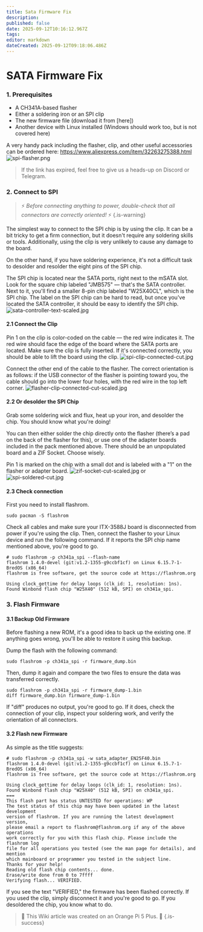 ```yaml
---
title: Sata Firmware Fix
description: 
published: false
date: 2025-09-12T10:16:12.967Z
tags: 
editor: markdown
dateCreated: 2025-09-12T09:18:06.486Z
---
```


# SATA Firmware Fix

### 1. Prerequisites

- A CH341A-based flasher
- Either a soldering iron or an SPI clip
- The new firmware file (download it from [here])
- Another device with Linux installed (Windows should work too, but is not covered here)

A very handy pack including the flasher, clip, and other useful accessories can be ordered here:
 https://www.aliexpress.com/item/32263275388.html
 ![spi-flasher.png](/wiki-itx3588j-pics/spi-flasher.png)
 >If the link has expired, feel free to give us a heads-up on Discord or Telegram.
 
 ### 2. Connect to SPI
> ⚡ *Before connecting anything to power, double-check that all connectors are correctly oriented!* ⚡ 
{.is-warning}



The simplest way to connect to the SPI chip is by using the clip. It can be a bit tricky to get a firm connection, but it doesn't require any soldering skills or tools. Additionally, using the clip is very unlikely to cause any damage to the board.

On the other hand, if you have soldering experience, it's not a difficult task to desolder and resolder the eight pins of the SPI chip.

The SPI chip is located near the SATA ports, right next to the mSATA slot. Look for the square chip labeled "JMB575" — that's the SATA controller. Next to it, you'll find a smaller 8-pin chip labeled "W25X40CL", which is the SPI chip. The label on the SPI chip can be hard to read, but once you've located the SATA controller, it should be easy to identify the SPI chip.
![sata-controller-text-scaled.jpg](/sata-controller-text-scaled.jpg)
 #### 2.1 Connect the Clip

Pin 1 on the clip is color-coded on the cable — the red wire indicates it. The red wire should face the edge of the board where the SATA ports are located.
Make sure the clip is fully inserted. If it's connected correctly, you should be able to lift the board using the clip.
![spi-clip-connected-cut.jpg](/wiki-itx3588j-pics/spi-clip-connected-cut.jpg)

Connect the other end of the cable to the flasher. The correct orientation is as follows: if the USB connector of the flasher is pointing toward you, the cable should go into the lower four holes, with the red wire in the top left corner.
![flasher-clip-connected-cut-scaled.jpg](/flasher-clip-connected-cut-scaled.jpg)
 
 
 #### 2.2 Or desolder the SPI Chip
Grab some soldering wick and flux, heat up your iron, and desolder the chip. You should know what you're doing!

You can then either solder the chip directly onto the flasher (there’s a pad on the back of the flasher for this), or use one of the adapter boards included in the pack mentioned above.
There should be an unpopulated board and a ZIF Socket. Choose wisely.

Pin 1 is marked on the chip with a small dot and is labeled with a "1" on the flasher or adapter board.
![zif-socket-cut-scaled.jpg](/wiki-itx3588j-pics/zif-socket-cut-scaled.jpg)
or
![spi-soldered-cut.jpg](/wiki-itx3588j-pics/spi-soldered-cut.jpg)

#### 2.3 Check connection
First you need to install flashrom.
```
sudo pacman -S flashrom
```
Check all cables and make sure your ITX-3588J board is disconnected from power if you're using the clip.
Then, connect the flasher to your Linux device and run the following command.
If it reports the SPI chip name mentioned above, you're good to go.
```
# sudo flashrom -p ch341a_spi --flash-name
flashrom 1.4.0-devel (git:v1.2-1355-g9ccbf1cf) on Linux 6.15.7-1-BredOS (x86_64)
flashrom is free software, get the source code at https://flashrom.org

Using clock_gettime for delay loops (clk_id: 1, resolution: 1ns).
Found Winbond flash chip "W25X40" (512 kB, SPI) on ch341a_spi.
```


### 3. Flash Firmware

#### 3.1 Backup Old Firmware
Before flashing a new ROM, it's a good idea to back up the existing one.
If anything goes wrong, you'll be able to restore it using this backup.

Dump the flash with the following command:
```
sudo flashrom -p ch341a_spi -r firmware_dump.bin
```
Then, dump it again and compare the two files to ensure the data was transferred correctly.
```
sudo flashrom -p ch341a_spi -r firmware_dump-1.bin
diff firmware_dump.bin firmware_dump-1.bin
```
If "diff" produces no output, you're good to go.
If it does, check the connection of your clip, inspect your soldering work, and verify the orientation of all connectors.

#### 3.2 Flash new Firmware
As simple as the title suggests:
```
# sudo flashrom -p ch341a_spi -w sata_adapter_EN25F40.bin 
flashrom 1.4.0-devel (git:v1.2-1355-g9ccbf1cf) on Linux 6.15.7-1-BredOS (x86_64)
flashrom is free software, get the source code at https://flashrom.org

Using clock_gettime for delay loops (clk_id: 1, resolution: 1ns).
Found Winbond flash chip "W25X40" (512 kB, SPI) on ch341a_spi.
===
This flash part has status UNTESTED for operations: WP
The test status of this chip may have been updated in the latest development
version of flashrom. If you are running the latest development version,
please email a report to flashrom@flashrom.org if any of the above operations
work correctly for you with this flash chip. Please include the flashrom log
file for all operations you tested (see the man page for details), and mention
which mainboard or programmer you tested in the subject line.
Thanks for your help!
Reading old flash chip contents... done.
Erase/write done from 0 to 7ffff
Verifying flash... VERIFIED.
```

If you see the text "VERIFIED," the firmware has been flashed correctly. If you used the clip, simply disconnect it and you're good to go. If you desoldered the chip, you know what to do.


> 🍊 This Wiki article was created on an Orange Pi 5 Plus. 🍊
{.is-success}
